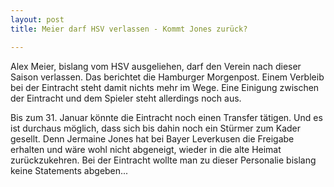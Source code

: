 ```yaml
---
layout: post
title: Meier darf HSV verlassen - Kommt Jones zurück?

---
```


Alex Meier, bislang vom HSV ausgeliehen, darf den Verein nach dieser Saison verlassen. Das berichtet die Hamburger Morgenpost. Einem Verbleib bei der Eintracht steht damit nichts mehr im Wege. Eine Einigung zwischen der Eintracht und dem Spieler steht allerdings noch aus.

Bis zum 31. Januar könnte die Eintracht noch einen Transfer tätigen. Und es ist durchaus möglich, dass sich bis dahin noch ein Stürmer zum Kader gesellt. Denn Jermaine Jones hat bei Bayer Leverkusen die Freigabe erhalten und wäre wohl nicht abgeneigt, wieder in die alte Heimat zurückzukehren. Bei der Eintracht wollte man zu dieser Personalie bislang keine Statements abgeben...

